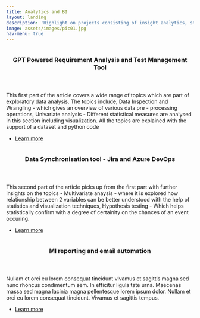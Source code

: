 ```yaml
---
title: Analytics and BI
layout: landing
description: 'Highlight on projects consisting of insight analytics, statistical modelling and more'
image: assets/images/pic01.jpg
nav-menu: true
---
```


<!-- Main -->
<div id="main">

<!-- One -->
<!-- <section id="one">
	<div class="inner">
		<header class="major">
			<h2>Sed amet aliquam</h2>
		</header>
		<p>Nullam et orci eu lorem consequat tincidunt vivamus et sagittis magna sed nunc rhoncus condimentum sem. In efficitur ligula tate urna. Maecenas massa vel lacinia pellentesque lorem ipsum dolor. Nullam et orci eu lorem consequat tincidunt. Vivamus et sagittis libero. Nullam et orci eu lorem consequat tincidunt vivamus et sagittis magna sed nunc rhoncus condimentum sem. In efficitur ligula tate urna.</p>
	</div>
</section> -->

<!-- Two -->
<section id="two" class="spotlights">
	<section>
		<a href="generic.html" class="image">
			<img src="{% link assets/images/pic08.jpg %}" alt="" data-position="center center" />
		</a>
		<div class="content">
			<div class="inner">
				<header class="major">
					<h3> GPT Powered Requirement Analysis and Test Management Tool</h3>
				</header>
				<p>This first part of the article covers a wide range of topics which are part of exploratory data analysis. The topics include, Data Inspection and Wrangling - which gives an overview of various data pre - processing operations, Univariate analysis - Different statistical measures are analysed in this section including visualization. All the topics are explained with the support of a dataset and python code</p>
				<ul class="actions">
					<li><a href="https://medium.com/@gaganshetty/exploratory-data-analysis-eda-for-beginners-part-i-4446628d0847" class="button">Learn more</a></li>
				</ul>
			</div>
		</div>
	</section>
	<section>
		<a href="generic.html" class="image">
			<img src="{% link assets/images/pic09.jpg %}" alt="" data-position="top center" />
		</a>
		<div class="content">
			<div class="inner">
				<header class="major">
					<h3>Data Synchronisation tool - Jira and Azure DevOps</h3>
				</header>
				<p>This second part of the article picks up from the first part with further insights on the topics - Multivariate anaysis - where it is explored how relationship between 2 variables can be better understood with the help of statistics and visualization techniques, Hypothesis testing - Which helps statistically confirm with a degree of certainity on the chances of an event occuring.</p>
				<ul class="actions">
					<li><a href="https://medium.com/@gaganshetty/exploratory-data-analysis-eda-with-hypothesis-testing-for-beginners-part-ii-with-code-and-967032e44990" class="button">Learn more</a></li>
				</ul>
			</div>
		</div>
	</section>
	<section>
		<a href="generic.html" class="image">
			<img src="{% link assets/images/pic10.jpg %}" alt="" data-position="25% 25%" />
		</a>
		<div class="content">
			<div class="inner">
				<header class="major">
					<h3>MI reporting and email automation</h3>
				</header>
				<p>Nullam et orci eu lorem consequat tincidunt vivamus et sagittis magna sed nunc rhoncus condimentum sem. In efficitur ligula tate urna. Maecenas massa sed magna lacinia magna pellentesque lorem ipsum dolor. Nullam et orci eu lorem consequat tincidunt. Vivamus et sagittis tempus.</p>
				<ul class="actions">
					<li><a href="generic.html" class="button">Learn more</a></li>
				</ul>
			</div>
		</div>
	</section>
</section>

<!-- Three -->
<!-- <section id="three">
	<div class="inner">
		<header class="major">
			<h2>Massa libero</h2>
		</header>
		<p>Nullam et orci eu lorem consequat tincidunt vivamus et sagittis libero. Mauris aliquet magna magna sed nunc rhoncus pharetra. Pellentesque condimentum sem. In efficitur ligula tate urna. Maecenas laoreet massa vel lacinia pellentesque lorem ipsum dolor. Nullam et orci eu lorem consequat tincidunt. Vivamus et sagittis libero. Mauris aliquet magna magna sed nunc rhoncus amet pharetra et feugiat tempus.</p>
		<ul class="actions">
			<li><a href="generic.html" class="button next">Get Started</a></li>
		</ul>
	</div>
</section> -->

</div>
